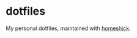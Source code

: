 # dotfiles

My personal dotfiles, maintained with [homeshick][HOM].

[HOM]: https://github.com/andsens/homeshick
